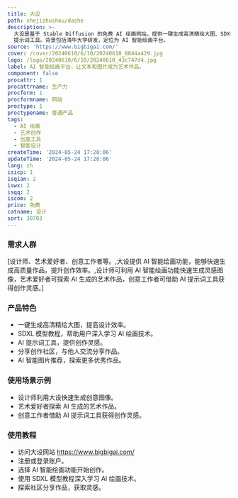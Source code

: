 ```yaml
---
title: 大设
path: shejizhushou/dashe
description: >-
  大设是基于 Stable Diffusion 的免费 AI 绘画网站，提供一键生成高清精绘大图、SDXL 模型教程、AI
  提示词工具。背景包括清华大学研发，定位为 AI 智能绘画平台。
source: 'https://www.bigbigai.com/'
cover: /cover/20240610/6/10/20240610_8844a429.jpg
logo: /logo/20240610/6/10/20240610_43c747d4.jpg
label: AI 智能绘画平台，让文本和图片成为艺术作品。
component: false
procattr: 1
procattrname: 生产力
procform: 1
procformname: 网站
proctype: 1
proctypename: 普通产品
tags:
  - AI 绘画
  - 艺术创作
  - 创意工具
  - 智能设计
createTime: '2024-05-24 17:28:06'
updateTime: '2024-05-24 17:28:06'
lang: zh
isicp: 1
isqian: 2
iswx: 2
isqq: 2
iscom: 2
price: 免费
catname: 设计
sort: 30703
---
```




### 需求人群
[设计师、艺术爱好者、创意工作者等。,大设提供 AI 智能绘画功能，能够快速生成高质量作品，提升创作效率。,设计师可利用 AI 智能绘画功能快速生成灵感图像，艺术爱好者可探索 AI 生成的艺术作品，创意工作者可借助 AI 提示词工具获得创作灵感。]

### 产品特色
* 一键生成高清精绘大图，提高设计效率。
* SDXL 模型教程，帮助用户深入学习 AI 绘画技术。
* AI 提示词工具，提供创作灵感。
* 分享创作社区，与他人交流分享作品。
* AI 智能图片推荐，探索更多优秀作品。

### 使用场景示例
* 设计师利用大设快速生成创意图像。
* 艺术爱好者探索 AI 生成的艺术作品。
* 创意工作者借助 AI 提示词工具获得创作灵感。

### 使用教程
* 访问大设网站 https://www.bigbigai.com/
* 注册或登录账户。
* 选择 AI 智能绘画功能开始创作。
* 使用 SDXL 模型教程深入学习 AI 绘画技术。
* 探索社区分享作品，获取灵感。

  
